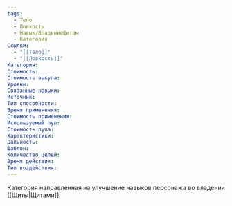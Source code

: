 ```yaml
---
tags:
  - Тело
  - Ловкость
  - Навык/ВладениеЩитом
  - Категория
Ссылки:
  - "[[Тело]]"
  - "[[Ловкость]]"
Категория: 
Стоимость:
Стоимость выкупа:
Уровни:
Связанные навыки:
Источник:
Тип способности:
Время применения:
Стоимость применения:
Используемый пул:
Стоимость пула:
Характеристики:
Дальность:
Шаблон:
Количество целей:
Время действия:
Тип воздействия:
---
```

Категория направленная на улучшение навыков персонажа во владении [[Щиты|Щитами]]. 